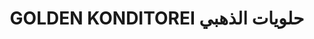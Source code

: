 ---
title: "GOLDEN KONDITOREI حلويات الذهبي"
url: /kiel/golden-konditorei-hlwyt-ldhhby/
shop: Konditorei
---